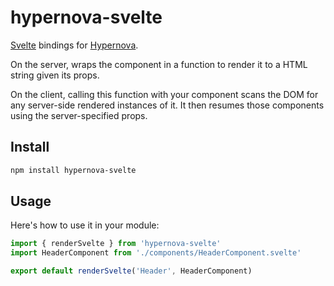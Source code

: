 # hypernova-svelte

[Svelte](https://github.com/sveltejs/svelte) bindings for [Hypernova](https://github.com/airbnb/hypernova).

On the server, wraps the component in a function to render it to a HTML string given its props.

On the client, calling this function with your component scans the DOM for any server-side rendered instances of it. It then resumes those components using the server-specified props.

## Install

```sh
npm install hypernova-svelte
```

## Usage

Here's how to use it in your module:

```js
import { renderSvelte } from 'hypernova-svelte'
import HeaderComponent from './components/HeaderComponent.svelte'

export default renderSvelte('Header', HeaderComponent)
```
